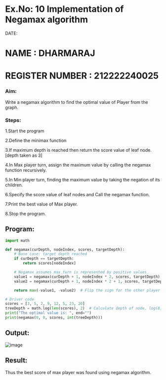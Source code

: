 

# Ex.No: 10 Implementation of Negamax algorithm 

DATE:
# NAME : DHARMARAJ
# REGISTER NUMBER : 212222240025

### Aim:

Write a negamax algorithm to find the optimal value of Player from the graph.

### Steps:

1.Start the program

2.Define the minimax function

3.If maximum depth is reached then return the score value of leaf node. [depth taken as 3]

4.In Max player turn, assign the  maximum value by calling the negamax function recursively.

5.In Min player turn, finding the maximum value by taking the negation of its children.

6.Specify the score value of leaf nodes and Call the negamax function.

7.Print the best value of Max player.

8.Stop the program.

## Program:

```py
import math

def negamax(curDepth, nodeIndex, scores, targetDepth):
    # Base case: target depth reached
    if curDepth == targetDepth:
        return scores[nodeIndex]

    # Negamax assumes max turn is represented by positive values
    value1 = negamax(curDepth + 1, nodeIndex * 2, scores, targetDepth)
    value2 = negamax(curDepth + 1, nodeIndex * 2 + 1, scores, targetDepth)

    return max(-value1, -value2)  # Flip the sign for the other player's turn

# Driver code
scores = [3, 5, 2, 9, 12, 5, 23, 20]
treeDepth = math.log(len(scores), 2)  # Calculate depth of node, log(8, base 2) = 3
print("The optimal value is: ", end="")
print(negamax(0, 0, scores, int(treeDepth)))
```

## Output:


![image](https://github.com/user-attachments/assets/7513a519-9c1c-4276-b24f-c6cdc69c190f)



## Result:


Thus the best score of max player was found using negamax algorithm.
